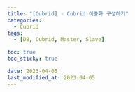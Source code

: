 ```yaml
---
title: "[Cubrid] - Cubrid 이중화 구성하기"
categories:
  - Cubrid
tags:
  - [DB, Cubrid, Master, Slave]

toc: true
toc_sticky: true

date: 2023-04-05
last_modified_at: 2023-04-05
---
```

